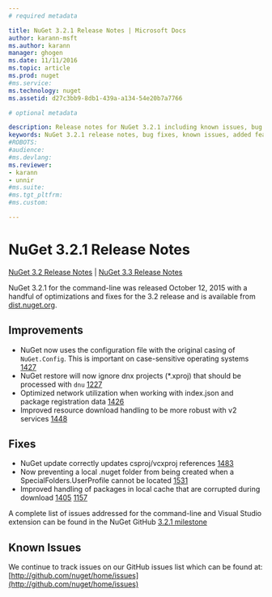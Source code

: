 ```yaml
---
# required metadata

title: NuGet 3.2.1 Release Notes | Microsoft Docs
author: karann-msft
ms.author: karann
manager: ghogen
ms.date: 11/11/2016
ms.topic: article
ms.prod: nuget
#ms.service:
ms.technology: nuget
ms.assetid: d27c3bb9-8db1-439a-a134-54e20b7a7766

# optional metadata

description: Release notes for NuGet 3.2.1 including known issues, bug fixes, added features, and DCRs.
keywords: NuGet 3.2.1 release notes, bug fixes, known issues, added features, DCRs
#ROBOTS:
#audience:
#ms.devlang:
ms.reviewer:
- karann
- unnir
#ms.suite:
#ms.tgt_pltfrm:
#ms.custom:

---
```



# NuGet 3.2.1 Release Notes

[NuGet 3.2 Release Notes](../release-notes/nuget-3.2.md) | [NuGet 3.3 Release Notes](../release-notes/nuget-3.3.md)

NuGet 3.2.1 for the command-line was released October 12, 2015 with a handful of optimizations and fixes for the 3.2 release and is available from [dist.nuget.org](http://dist.nuget.org/index.html).

## Improvements

* NuGet now uses the configuration file with the original casing of `NuGet.Config`.  This is important on case-sensitive operating systems [1427](https://github.com/NuGet/Home/issues/1427)
* NuGet restore will now ignore dnx projects (*.xproj) that should be processed with `dnu` [1227](https://github.com/NuGet/Home/issues/1227)
* Optimized network utilization when working with index.json and package registration data [1426](https://github.com/NuGet/Home/issues/1426)
* Improved resource download handling to be more robust with v2 services [1448](https://github.com/NuGet/Home/issues/1448)

## Fixes

* NuGet update correctly updates csproj/vcxproj references [1483](https://github.com/NuGet/Home/issues/1483)
* Now preventing a local .nuget folder from being created when a SpecialFolders.UserProfile cannot be located [1531](https://github.com/NuGet/Home/issues/1531)
* Improved handling of packages in local cache that are corrupted during download [1405](https://github.com/NuGet/Home/issues/1405) [1157](https://github.com/NuGet/Home/issues/1157)

A complete list of issues addressed for the command-line and Visual Studio extension can be found in the NuGet GitHub [3.2.1 milestone](https://github.com/NuGet/Home/issues?q=milestone%3A3.2.1+is%3Aclosed)

## Known Issues

We continue to track issues on our GitHub issues list which can be found at: [http://github.com/nuget/home/issues](http://github.com/nuget/home/issues)